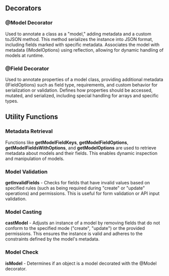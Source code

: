 ## Decorators
### @Model Decorator
Used to annotate a class as a "model," adding metadata and a custom toJSON method. This method serializes the instance 
into JSON format, including fields marked with specific metadata. Associates the model with metadata (IModelOptions) 
using reflection, allowing for dynamic handling of models at runtime.

### @Field Decorator
Used to annotate properties of a model class, providing additional metadata (IFieldOptions) such as field type, 
requirements, and custom behavior for serialization or validation. Defines how properties should be accessed, mutated, 
and serialized, including special handling for arrays and specific types.

## Utility Functions
### Metadata Retrieval
Functions like **getModelFieldKeys**, **getModelFieldOptions**, **getModelFieldsWithOptions**, and **getModelOptions**
are used to retrieve metadata about models and their fields. This enables dynamic inspection and manipulation of models.

### Model Validation
**getInvalidFields** - Checks for fields that have invalid values based on specified rules 
(such as being required during "create" or "update" operations) and permissions. This is useful for form validation or 
API input validation.

### Model Casting
**castModel** - Adjusts an instance of a model by removing fields that do not conform to the specified mode 
("create", "update") or the provided permissions. This ensures the instance is valid and adheres to the constraints
defined by the model's metadata.

### Model Check
**isModel** - Determines if an object is a model decorated with the @Model decorator.
